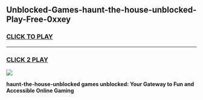 
## Unblocked-Games-haunt-the-house-unblocked-Play-Free-0xxey
<h3>
<a href="https://premium76.site?title=haunt-the-house-unblocked&ref=19M">CLICK TO PLAY</a></h3>
<hr>

<h3>
<a href="https://premium76.site?title=haunt-the-house-unblocked&ref=19M">CLICK 2 PLAY</a>
  
</h3>

<a href="https://premium76.site?title=haunt-the-house-unblocked&ref=19M"><img src="https://clearcache.store/games.png"></a>


**haunt-the-house-unblocked games unblocked: Your Gateway to Fun and Accessible Online Gaming**
